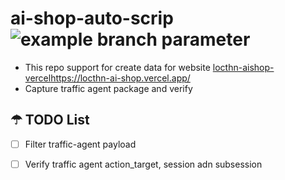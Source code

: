 # ai-shop-auto-scrip ![example branch parameter](https://github.com/locthn/ai-shop-auto-scrip/actions/workflows/playwright.yml/badge.svg?branch=main)

+ This repo support for create data for website [locthn-aishop-vercel](https://locthn-ai-shop.vercel.app/)https://locthn-ai-shop.vercel.app/
+ Capture traffic agent package and verify
## &#9730; TODO List
- [ ] Filter traffic-agent payload

- [ ] Verify traffic agent action_target, session adn subsession
  
